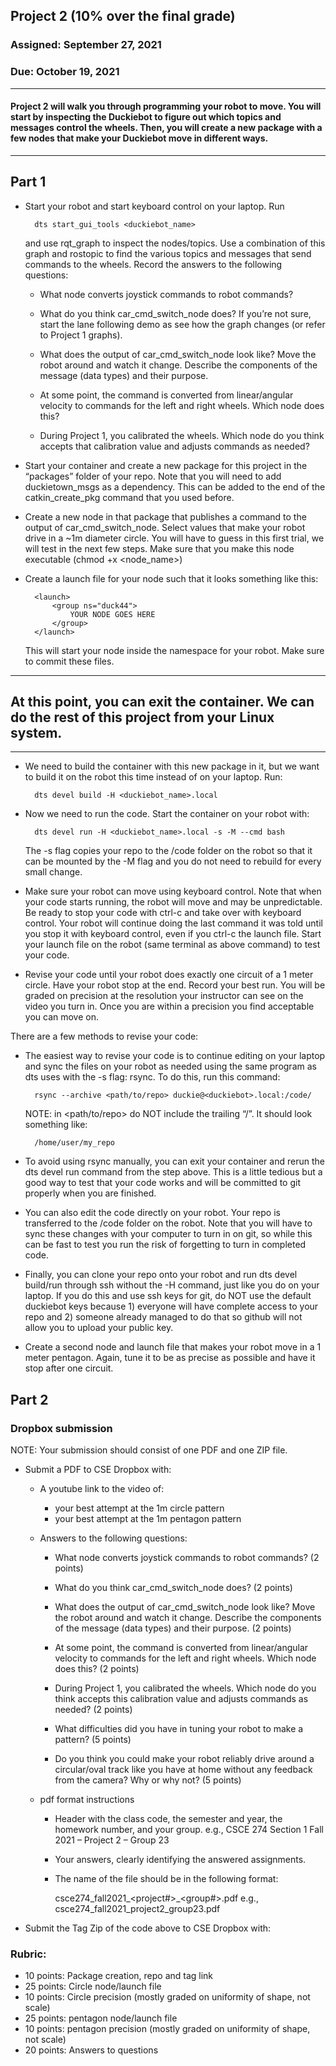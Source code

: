 ## Project 2 (10% over the final grade) 

### Assigned: September 27, 2021
### Due: October 19, 2021

--------

#### Project 2 will walk you through programming your robot to move. You will start by inspecting the Duckiebot to figure out which topics and messages control the wheels. Then, you will create a new package with a few nodes that make your Duckiebot move in different ways.

--------

## Part 1

- Start your robot and start keyboard control on your laptop. Run 

        dts start_gui_tools <duckiebot_name>
    
    and use rqt_graph to inspect the nodes/topics. Use a combination of this graph and rostopic to find the various topics and messages that send commands to the wheels. Record the answers to the following questions:

    - What node converts joystick commands to robot commands?

    - What do you think car_cmd_switch_node does? If you’re not sure, start the lane following demo as see how the graph changes (or refer to Project 1 graphs).

    - What does the output of car_cmd_switch_node look like? Move the robot around and watch it change. Describe the components of the message (data types) and their purpose.

    - At some point, the command is converted from linear/angular velocity to commands for the left and right wheels. Which node does this?

    - During Project 1, you calibrated the wheels. Which node do you think accepts that calibration value and adjusts commands as needed?

- Start your container and create a new package for this project in the “packages” folder of your repo. Note that you will need to add duckietown_msgs as a dependency. This can be added to the end of the catkin_create_pkg command that you used before.

- Create a new node in that package that publishes a command to the output of car_cmd_switch_node. Select values that make your robot drive in a ~1m diameter circle. You will have to guess in this first trial, we will test in the next few steps. Make sure that you make this node executable (chmod +x <node_name>)

- Create a launch file for your node such that it looks something like this:

        <launch> 
            <group ns="duck44"> 
                YOUR NODE GOES HERE
            </group> 
        </launch>

    This will start your node inside the namespace for your robot. Make sure to commit these files.

---------------------
## At this point, you can exit the container. We can do the rest of this project from your Linux system.
---------------------

- We need to build the container with this new package in it, but we want to build it on the robot this time instead of on your laptop. Run:

        dts devel build -H <duckiebot_name>.local

- Now we need to run the code. Start the container on your robot with:

        dts devel run -H <duckiebot_name>.local -s -M --cmd bash
    
    The -s flag copies your repo to the /code folder on the robot so that it can be mounted by the -M flag and you do not need to rebuild for every small change.

- Make sure your robot can move using keyboard control. Note that when your code starts running, the robot will move and may be unpredictable. Be ready to stop your code with ctrl-c and take over with keyboard control. Your robot will continue doing the last command it was told until you stop it with keyboard control, even if you ctrl-c the launch file. Start your launch file on the robot (same terminal as above command) to test your code.

- Revise your code until your robot does exactly one circuit of a 1 meter circle. Have your robot stop at the end. Record your best run. You will be graded on precision at the resolution your instructor can see on the video you turn in. Once you are within a precision you find acceptable you can move on.

There are a few methods to revise your code:

- The easiest way to revise your code is to continue editing on your laptop and sync the files on your robot as needed using the same program as dts uses with the -s flag: rsync. To do this, run this command:

        rsync --archive <path/to/repo> duckie@<duckiebot>.local:/code/

    NOTE: in <path/to/repo> do NOT include the trailing “/”. It should look something like:

        /home/user/my_repo

- To avoid using rsync manually, you can exit your container and rerun the dts devel run command from the step above. This is a little tedious but a good way to test that your code works and will be committed to git properly when you are finished.

- You can also edit the code directly on your robot. Your repo is transferred to the /code folder on the robot. Note that you will have to sync these changes with your computer to turn in on git, so while this can be fast to test you run the risk of forgetting to turn in completed code.

- Finally, you can clone your repo onto your robot and run dts devel build/run through ssh without the -H command, just like you do on your laptop. If you do this and use ssh keys for git, do NOT use the default duckiebot keys because 1) everyone will have complete access to your repo and 2) someone already managed to do that so github will not allow you to upload your public key.

- Create a second node and launch file that makes your robot move in a 1 meter pentagon. Again, tune it to be as precise as possible and have it stop after one circuit.




## Part 2

### Dropbox submission

NOTE: Your submission should consist of one PDF and one ZIP file.

- Submit a PDF to CSE Dropbox with:

    * A youtube link to the video of:
        - your best attempt at the 1m circle pattern
        - your best attempt at the 1m pentagon pattern

    * Answers to the following questions:
        - What node converts joystick commands to robot commands? (2 points)

        - What do you think car_cmd_switch_node does? (2 points)

        - What does the output of car_cmd_switch_node look like? Move the robot around and watch it change. Describe the components of the message (data types) and their purpose. (2 points)

        - At some point, the command is converted from linear/angular velocity to commands for the left and right wheels. Which node does this? (2 points)

        - During Project 1, you calibrated the wheels. Which node do you think accepts this calibration value and adjusts commands as needed? (2 points)

        - What difficulties did you have in tuning your robot to make a pattern? (5 points)

        - Do you think you could make your robot reliably drive around a circular/oval track like you have at home without any feedback from the camera? Why or why not? (5 points)

    * pdf format instructions
        * Header with the class code, the semester and year, the homework number, and your group.
          e.g., CSCE 274 Section 1 Fall 2021 – Project 2 – Group 23
          
        * Your answers, clearly identifying the answered assignments.

        * The name of the file should be in the following format:
        
            csce274_fall2021_<project#>_<group#>.pdf
            e.g., csce274_fall2021_project2_group23.pdf

- Submit the Tag Zip of the code above to CSE Dropbox with:


### Rubric:
- 10 points: Package creation, repo and tag link
- 25 points: Circle node/launch file
- 10 points: Circle precision (mostly graded on uniformity of shape, not scale)
- 25 points: pentagon node/launch file
- 10 points: pentagon precision (mostly graded on uniformity of shape, not scale)
- 20 points: Answers to questions
